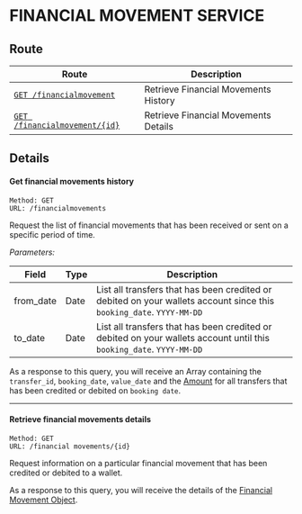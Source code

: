# FINANCIAL MOVEMENT SERVICE #

## Route ##

| Route | Description |
|-------|-------------|
| [`GET /financialmovement`](#get-transfers-list) | Retrieve Financial Movements History |
| [`GET /financialmovement/{id}`](#get-transfer-details) | Retrieve Financial Movements Details |

## Details ##

#### <a id="get-transfers-list"></a> Get financial movements history ####

```
Method: GET 
URL: /financialmovements
```
Request the list of financial movements that has been received or sent on a specific period of time.

*Parameters:*

| Field | Type | Description |
|-------|------|-------------|
| from_date | Date | List all transfers that has been credited or debited on your wallets account since this `booking_date`. `YYYY-MM-DD` |
| to_date | Date | List all transfers that has been credited or debited on your wallets account until this `booking_date`. `YYYY-MM-DD` | 

As a response to this query, you will receive an Array containing the `transfer_id`, `booking_date`, `value_date` and the [Amount](../objects/objects.md#amount_object) for all transfers that has been credited or debited on `booking date`.

<hr />

#### <a id="get-transfer-details"></a> Retrieve financial movements details ####

```
Method: GET 
URL: /financial movements/{id}
```
Request information on a particular financial movement that has been credited or debited to a wallet. 

As a response to this query, you will receive the details of the [Financial Movement Object](../objects/objects.md#financial_movement_object).
